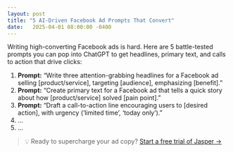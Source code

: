 ```yaml
---
layout: post
title: "5 AI-Driven Facebook Ad Prompts That Convert"
date:   2025-04-01 08:00:00 -0400
---
```


Writing high-converting Facebook ads is hard. Here are 5 battle-tested prompts you can pop into ChatGPT to get headlines, primary text, and calls to action that drive clicks:

1. **Prompt:** “Write three attention-grabbing headlines for a Facebook ad selling [product/service], targeting [audience], emphasizing [benefit].”
2. **Prompt:** “Create primary text for a Facebook ad that tells a quick story about how [product/service] solved [pain point].”
3. **Prompt:** “Draft a call-to-action line encouraging users to [desired action], with urgency (‘limited time’, ‘today only’).”
4. …  
5. …

> 💡 Ready to supercharge your ad copy? [Start a free trial of Jasper →](YOUR_JASPER_AFFILIATE_LINK)
